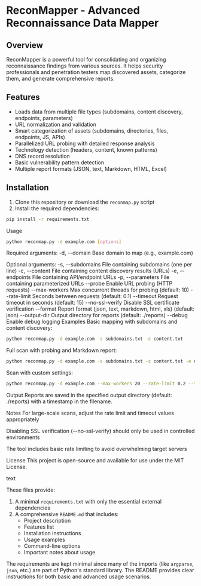 # ReconMapper - Advanced Reconnaissance Data Mapper

## Overview
ReconMapper is a powerful tool for consolidating and organizing reconnaissance findings from various sources. It helps security professionals and penetration testers map discovered assets, categorize them, and generate comprehensive reports.

## Features
- Loads data from multiple file types (subdomains, content discovery, endpoints, parameters)
- URL normalization and validation
- Smart categorization of assets (subdomains, directories, files, endpoints, JS, APIs)
- Parallelized URL probing with detailed response analysis
- Technology detection (headers, content, known patterns)
- DNS record resolution
- Basic vulnerability pattern detection
- Multiple report formats (JSON, text, Markdown, HTML, Excel)

## Installation
1. Clone this repository or download the `reconmap.py` script
2. Install the required dependencies:
```bash
pip install -r requirements.txt
```
Usage
```bash
python reconmap.py -d example.com [options]
```

Required arguments:
  -d, --domain       Base domain to map (e.g., example.com)

Optional arguments:
  -s, --subdomains   File containing subdomains (one per line)
  -c, --content      File containing content discovery results (URLs)
  -e, --endpoints    File containing API/endpoint URLs
  -p, --parameters   File containing parameterized URLs
  --probe            Enable URL probing (HTTP requests)
  --max-workers      Max concurrent threads for probing (default: 10)
  --rate-limit       Seconds between requests (default: 0.1)
  --timeout          Request timeout in seconds (default: 15)
  --no-ssl-verify    Disable SSL certificate verification
  --format           Report format (json, text, markdown, html, xls) (default: json)
  --output-dir       Output directory for reports (default: ./reports)
  --debug            Enable debug logging
Examples
Basic mapping with subdomains and content discovery:

```bash
python reconmap.py -d example.com -s subdomains.txt -c content.txt
```
Full scan with probing and Markdown report:

```bash
python reconmap.py -d example.com -s subdomains.txt -c content.txt -e endpoints.txt --probe --format markdown
```
Scan with custom settings:

```bash
python reconmap.py -d example.com --max-workers 20 --rate-limit 0.2 --timeout 30 --no-ssl-verify
```
Output
Reports are saved in the specified output directory (default: ./reports) with a timestamp in the filename.

Notes
For large-scale scans, adjust the rate limit and timeout values appropriately

Disabling SSL verification (--no-ssl-verify) should only be used in controlled environments

The tool includes basic rate limiting to avoid overwhelming target servers

License
This project is open-source and available for use under the MIT License.

text

These files provide:
1. A minimal `requirements.txt` with only the essential external dependencies
2. A comprehensive `README.md` that includes:
   - Project description
   - Features list
   - Installation instructions
   - Usage examples
   - Command-line options
   - Important notes about usage

The requirements are kept minimal since many of the imports (like `argparse`, `json`, etc.) are part of Python's standard library. The README provides clear instructions for both basic and advanced usage scenarios.
